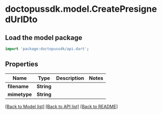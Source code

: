 # doctopussdk.model.CreatePresignedUrlDto

## Load the model package
```dart
import 'package:doctopussdk/api.dart';
```

## Properties
Name | Type | Description | Notes
------------ | ------------- | ------------- | -------------
**filename** | **String** |  | 
**mimetype** | **String** |  | 

[[Back to Model list]](../README.md#documentation-for-models) [[Back to API list]](../README.md#documentation-for-api-endpoints) [[Back to README]](../README.md)


